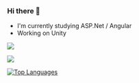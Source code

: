 ### Hi there 👋

- I'm currently studying ASP.Net / Angular
- Working on Unity


<a href="https://github.com/MikbalYakupoglu"><img src="https://github-readme-stats.vercel.app/api?username=MikbalYakupoglu&show_icons=true&theme=radical"/></a>

<a href="https://github.com/MikbalYakupoglu"><img src="https://github-readme-streak-stats.herokuapp.com/?user=MikbalYakupoglu&theme=radical&hide_border=true" /></a>

<a href="https://github.com/MikbalYakupoglu" align="left"><img src="https://github-readme-stats.vercel.app/api/top-langs/?username=MikbalYakupoglu&langs_count=8&theme=radical&hide_border=true&locale=en&custom_title=Top%20%Languages" alt="Top Languages" /></a>
